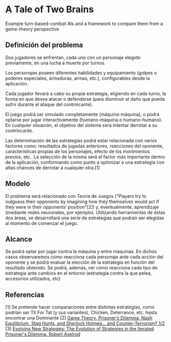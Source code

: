 # A Tale of Two Brains

Example turn-based-combat AIs and a framework to compare them from a game-theory perspective

## Definición del problema

Dos jugadores se enfrentan, cada uno con un personaje elegido previamente, en una lucha a muerte por turnos. 

Los personajes poseen diferentes habilidades y equipamiento (golpes o poderes especiales, armaduras, armas, etc.), configurables desde la aplicación. 

Cada jugador llevará a cabo su propia estrategia, eligiendo en cada turno, la forma en que desea atacar o defenderse (para disminuir el daño que pueda sufrir durante el ataque del contrincante). 

El juego podrá ser simulado completamente (máquina-máquina), o podrá optarse por jugar interactivamente (humano-máquina o humano-humano). En cualquier situación, el objetivo del sistema será intentar derrotar a su contrincante.

Las determinación de las estrategias podrá estar relacionada con varios factores como: resultados de jugadas anteriores, reacciones del oponente, características propias de los personajes, efecto de los movimientos previos, etc.. La selección de la misma será el factor más importante dentro de la aplicación, conformando como punto a optimizar a una estrategia con altas chances de derrotar a cualquier otra.[1] 

## Modelo

El problema será relacionado con Teoría de Juegos ("Players try to outguess their opponents by imagining how they themselves would act if they were in their opponents’ position"[2]) y, eventualmente, aprendizaje (mediante redes neuronales, por ejemplo). Utilizando herramientas de éstas dos áreas, se desarrollará una serie de estrategias que podrán ser elegidas al momento de comenzar el juego.

## Alcance

Se podrá optar por jugar contra la máquina y entre máquinas. En dichos casos observaremos cómo reacciona cada personaje ante cada acción del oponente y se podrá evaluar la elección de la estrategia en función del resultado obtenido. Se podrá, además, ver cómo reacciona cada tipo de estrategia ante cambios en el entorno (estrategia contra la que pelea, accesorios utilizados, etc)

## Referencias

[1] Se pretende hacer comparaciones entre distintas estrategias, como podrían ser Tit For Tat (y sus variantes), Chicken, Deterrance, etc. hasta encontrar una Dominante
[2] [Game Theory, Prisoner’s Dilemma, Nash Equilibrium, Stag Hunts, and Sherlock Holmes… and Counter-Terrorism? 1/2](http://russwbeck.wordpress.com/2009/01/18/sra211reviewgametheory/)
[3] [Evolving New Strategies: The Evolution of Strategies in the Iterated Prisoner's Dilemma, Robert Axelrod](http://www-personal.umich.edu/~axe/research/Evolving.pdf)